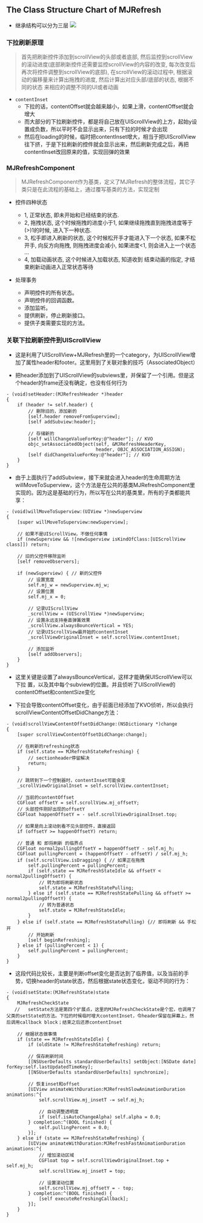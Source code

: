 

## <a id="The_Class_Structure_Chart_of_MJRefresh"></a>The Class Structure Chart of MJRefresh

- 继承结构可以分为三层
 ![](http://images0.cnblogs.com/blog2015/497279/201506/132232456139177.png)


### 下拉刷新原理

> 首先把刷新控件添加到scrollView的头部或者底部, 然后监控到scrollView的滚动进度(底部刷新控件还需要监控scrollView的内容的改变, 每次改变后再次将控件调整到scrollView的底部), 在scrollView的滚动过程中, 根据滚动的偏移量来计算出拖拽的进度, 然后计算出对应头部/底部的状态, 根据不同的状态 来相应的调整不同的UI或者动画

- `contentInset`
	- 下拉的话，contentOffset就会越来越小，如果上滑，contentOffset就会增大
	- 而大部分的下拉刷新控件，都是将自己放在UIScrollView的上方，起始y设置成负数，所以平时不会显示出来，只有下拉的时候才会出现
	- 然后在loading的时候，临时把contentInset增大，相当于把UIScrollView往下挤，于是下拉刷新的控件就会显示出来，然后刷新完成之后，再把contentInset改回原来的值，实现回弹的效果


### MJRefreshComponent

> MJRefreshComponent作为基类，定义了MJRefresh的整体流程，其它子类只是在此流程的基础上，通过覆写基类的方法，实现定制

- 控件四种状态
	- 1, 正常状态, 即未开始和已经结束的状态.
	- 2, 拖拽状态, 这个时候拖拽的进度小于1, 如果继续拖拽直到拖拽进度等于(>)1的时候, 进入下一种状态.
	- 3, 松手即进入刷新的状态, 这个时候松开手才能进入下一个状态, 如果不松开手, 向反方向拖拽, 则拖拽进度会减小, 如果进度<1, 则会进入上一个状态 ...
	- 4, 加载动画状态, 这个时候进入加载状态, 知道收到 结束动画的指定, 才结束刷新动画进入正常状态等待

- 处理事务
	* 声明控件的所有状态。
	* 声明控件的回调函数。
	* 添加监听。
	* 提供刷新，停止刷新接口。
	* 提供子类需要实现的方法。



### 关联下拉刷新控件到UIScrollView

- 这是利用了UIScrollView+MJRefresh里的一个category，为UIScrollView增加了属性header和footer。这里用到了关联对象的技巧（AssociatedObject）

- 把header添加到了UIScrollView的subviews里，并保留了一个引用。但是这个header的frame还没有确定，也没有任何行为

```
- (void)setHeader:(MJRefreshHeader *)header
{
    if (header != self.header) {
        // 删除旧的，添加新的
        [self.header removeFromSuperview];
        [self addSubview:header];

        // 存储新的
        [self willChangeValueForKey:@"header"]; // KVO
        objc_setAssociatedObject(self, &MJRefreshHeaderKey,
                                 header, OBJC_ASSOCIATION_ASSIGN);
        [self didChangeValueForKey:@"header"]; // KVO
    }
}

```
- 由于上面执行了addSubview，接下来就会进入header的生命周期方法willMoveToSuperview，这个方法是在公共的基类MJRefreshComponent里实现的。因为这是基础的行为，所以写在公共的基类里，所有的子类都能共享：

```
- (void)willMoveToSuperview:(UIView *)newSuperview
{
    [super willMoveToSuperview:newSuperview];

    // 如果不是UIScrollView，不做任何事情
    if (newSuperview && ![newSuperview isKindOfClass:[UIScrollView class]]) return;

    // 旧的父控件移除监听
    [self removeObservers];

    if (newSuperview) { // 新的父控件
        // 设置宽度
        self.mj_w = newSuperview.mj_w;
        // 设置位置
        self.mj_x = 0;

        // 记录UIScrollView
        _scrollView = (UIScrollView *)newSuperview;
        // 设置永远支持垂直弹簧效果
        _scrollView.alwaysBounceVertical = YES;
        // 记录UIScrollView最开始的contentInset
        _scrollViewOriginalInset = self.scrollView.contentInset;

        // 添加监听
        [self addObservers];
    }
}

```
- 这里关键是设置了alwaysBounceVertical，这样才能确保UIScrollView可以下拉
置，以及其中每个subview的位置。并且侦听了UIScrollView的contentOffset和contentSize变化

- 下拉会导致contentOffset变化，由于前面已经添加了KVO侦听，所以会执行scrollViewContentOffsetDidChange方法：

```
- (void)scrollViewContentOffsetDidChange:(NSDictionary *)change
{
    [super scrollViewContentOffsetDidChange:change];

    // 在刷新的refreshing状态
    if (self.state == MJRefreshStateRefreshing) {
        // sectionheader停留解决
        return;
    }

    // 跳转到下一个控制器时，contentInset可能会变
    _scrollViewOriginalInset = self.scrollView.contentInset;

    // 当前的contentOffset
    CGFloat offsetY = self.scrollView.mj_offsetY;
    // 头部控件刚好出现的offsetY
    CGFloat happenOffsetY = - self.scrollViewOriginalInset.top;

    // 如果是向上滚动到看不见头部控件，直接返回
    if (offsetY >= happenOffsetY) return;

    // 普通 和 即将刷新 的临界点
    CGFloat normal2pullingOffsetY = happenOffsetY - self.mj_h;
    CGFloat pullingPercent = (happenOffsetY - offsetY) / self.mj_h;
    if (self.scrollView.isDragging) { // 如果正在拖拽
        self.pullingPercent = pullingPercent;
        if (self.state == MJRefreshStateIdle && offsetY < normal2pullingOffsetY) {
            // 转为即将刷新状态
            self.state = MJRefreshStatePulling;
        } else if (self.state == MJRefreshStatePulling && offsetY >= normal2pullingOffsetY) {
            // 转为普通状态
            self.state = MJRefreshStateIdle;
        }
    } else if (self.state == MJRefreshStatePulling) {// 即将刷新 && 手松开
        // 开始刷新
        [self beginRefreshing];
    } else if (pullingPercent < 1) {
        self.pullingPercent = pullingPercent;
    }
}

```

- 这段代码比较长，主要是判断offset变化是否达到了临界值，以及当前的手势，切换header的state状态，然后根据state状态变化，驱动不同的行为：

```
- (void)setState:(MJRefreshState)state
{
    MJRefreshCheckState
   // 	setState方法是第四个扩展点，这里的MJRefreshCheckState是个宏，也调用了父类的setState的方法。下拉的时候临时增大contentInset，令header保留在屏幕上，然后调用callback block；结束之后还原contentInset

    // 根据状态做事情
    if (state == MJRefreshStateIdle) {
        if (oldState != MJRefreshStateRefreshing) return;

        // 保存刷新时间
        [[NSUserDefaults standardUserDefaults] setObject:[NSDate date] forKey:self.lastUpdatedTimeKey];
        [[NSUserDefaults standardUserDefaults] synchronize];

        // 恢复inset和offset
        [UIView animateWithDuration:MJRefreshSlowAnimationDuration animations:^{
            self.scrollView.mj_insetT -= self.mj_h;

            // 自动调整透明度
            if (self.isAutoChangeAlpha) self.alpha = 0.0;
        } completion:^(BOOL finished) {
            self.pullingPercent = 0.0;
        }];
    } else if (state == MJRefreshStateRefreshing) {
        [UIView animateWithDuration:MJRefreshFastAnimationDuration animations:^{
            // 增加滚动区域
            CGFloat top = self.scrollViewOriginalInset.top + self.mj_h;
            self.scrollView.mj_insetT = top;

            // 设置滚动位置
            self.scrollView.mj_offsetY = - top;
        } completion:^(BOOL finished) {
            [self executeRefreshingCallback];
        }];
    }
}

```